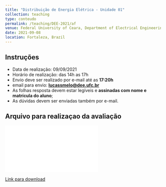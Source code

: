 ```yaml
---
title: "Distribuição de Energia Elétrica - Unidade 01"
collection: teaching
type: conteudo
permalink: /teaching/DEE-2021/af
venue: Federal University of Ceara, Department of Electrical Engineering
date: 2021-09-08
location: Fortaleza, Brazil
---
```


## Instruções

- Data de realização: 09/09/2021
- Horário de realização: das 14h as 17h
- Envio deve ser realizado por e-mail até as **17:20h**
- email para envio: **lucassmelo@dee.ufc.br**
- As folhas resposta devem estar legíveis e **assinadas com nome e matrícula do aluno**;
- As dúvidas devem ser enviadas também por e-mail.

## Arquivo para realizaçao da avaliação

<embed src="{{ '/_teaching/DEE-2021/AF/avaliacao-final-dee-2021-1.pdf'|url }}" alt="Resultado Final" width="300" height="150">

[Link para download](https://github.com/lucassm/lucassm.github.io/raw/master/_teaching/DEE-2021/AF/avaliacao-final-dee-2021-1.pdf)